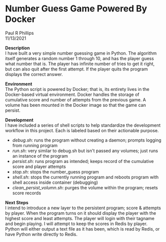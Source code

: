 # Number Guess Game Powered By Docker
Paul R Phillips<br>
11/13/2021

**Description**<br>
I have built a very simple number guessing game in Python. The algorithm itself
generates a random number 1 through 10, and has the player guess what number that is.
The player has infinite number of tries to get it right, but can also quit after the
first attempt. If the player quits the program displays the correct answer. 

**Environment**<br>
The Python script is powered by Docker; that is, its entirety lives in the Docker-based virtual
environment. Docker handles the storage of cumulative score and number of attempts from
the previous game. A volume has been mounted in the Docker image so that the game can persist.

**Development**<br>
I have included a series of shell scripts to help standardize the development workflow in this
project. Each is labeled based on their actionable purpose. 
- *debug.sh*: runs the program without creating a daemon; prompts logging from running program
- *run.sh*: very similar to debug.sh but isn't passed any volumes; just runs an instance of the program
- *persist.sh*: runs program as intended; keeps record of the cumulative score and player attempts
- *stop.sh*: stops the number_guess program
- *shell.sh*: stops the currently running program and reboots program with shell access inside container (debugging)
- *clean_persist_volumn.sh*: purges the volume within the program; resets score records

**Next Steps**<br>
I intend to introduce a new layer to the persistent program; score & attempts by player. When the program
turns on it should display the player with the highest score and least attempts. The player will login
with their tagname and begin playing. I will attempt to keep the scores in Redis by player. Python will
either output a text file as it has been, which is read by Redis, or have Python write directly to Redis.
